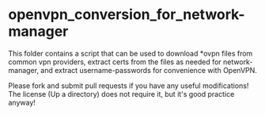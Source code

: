 # openvpn_conversion_for_network-manager
This folder contains a script that can be used to download *ovpn files from common vpn providers, 
extract certs from the files as needed for network-manager, and extract username-passwords for convenience with OpenVPN.

Please fork and submit pull requests if you have any useful modifications!
The license (Up a directory) does not require it, but it's good practice anyway!
